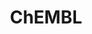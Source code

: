 ---
layout: default
bigquery: https://console.cloud.google.com/bigquery?p=patents-public-data&d=ebi_chembl&page=dataset
citation: '"The ChEMBL database in 2017." Anna Gaulton, Anne Hersey, Michał Nowotka,
  A Patrícia Bento, Jon Chambers, David Mendez, Prudence Mutowo, Francis Atkinson,
  Louisa J Bellis, Elena Cibrián-Uhalte, Mark Davies, Nathan Dedman, Anneli Karlsson,
  María Paula Magariños, John P Overington, George Papadatos, Ines Smit, Andrew R
  Leach Nucleic acids Research (2017) 45 (Database Issue), D945-D954'
contributors: European Bioinformatics Institute
cost: None
description: ChEMBL Data is a manually curated database of small molecules used in
  drug discovery, including information about existing patented drugs.
documentation: 'schema: https://www.ebi.ac.uk/chembl/db_schema


  '
last_edit: Mon, 04 Apr 2022 19:07:30 GMT
location: https://console.cloud.google.com/marketplace/product/google_patents_public_datasets/chembl
maintained_by: EMBL-EBI, an outstation of European Molecular Biology Laboratory
related_publications: '

  ChEMBL: towards direct deposition of bioassay data.


  Mendez D, Gaulton A, Bento AP, Chambers J, De Veij M, Félix E, Magariños MP, Mosquera
  JF, Mutowo P, Nowotka M, Gordillo-Marañón M, Hunter F, Junco L, Mugumbate G, Rodriguez-Lopez
  M, Atkinson F, Bosc N, Radoux CJ, Segura-Cabrera A, Hersey A, Leach AR.


  — Nucleic Acids Res. 2019; 47(D1):D930-D940. doi: 10.1093/nar/gky1075

  '
schema_fields: '[''bao_endpoint'', ''route'', ''start_position'', ''type'', ''mol_irac_id'',
  ''organism'', ''mesh_id'', ''trade_name'', ''normal_range_max'', ''black_box_warning'',
  ''drug_record_id'', ''chirality'', ''molregno'', ''molfile'', ''level2'', ''level4_description'',
  ''major_class'', ''helm_notation'', ''path'', ''synonyms'', ''as_id'', ''usan_stem_definition'',
  ''assay_test_type'', ''num_lipinski_ro5_violations'', ''relation'', ''who_name'',
  ''doc_type'', ''substrate_record_id'', ''doc_id'', ''db_version'', ''standard_value'',
  ''disease_efficacy'', ''confidence_score'', ''ddd_admr'', ''co_stem_id'', ''normal_range_min'',
  ''level1_description'', ''acd_most_apka'', ''drug_substance_flag'', ''mechanism_comment'',
  ''level4'', ''tax_id'', ''protclasssyn_id'', ''pathway_key'', ''domain_name'', ''assay_tax_id'',
  ''relationship_type'', ''patent_use_code'', ''indication_class'', ''tbl'', ''num_ro5_violations'',
  ''mol_hrac_id'', ''qudt_units'', ''efo_term'', ''sitecomp_id'', ''variant_id'',
  ''level3_description'', ''parent_molregno'', ''prediction_method'', ''authors'',
  ''l2'', ''hba_lipinski'', ''metabolite_record_id'', ''assay_organism'', ''published_units'',
  ''mw_freebase'', ''title'', ''met_id'', ''max_phase'', ''molsyn_id'', ''oc_id'',
  ''targcomp_id'', ''tid_fixed'', ''source'', ''updated_by'', ''subgroup'', ''cell_source_tissue'',
  ''atc_code'', ''assay_source'', ''num_alerts'', ''active_molregno'', ''standard_type'',
  ''assay_class_id'', ''rgid'', ''target_desc'', ''related_tid'', ''enzyme_name'',
  ''syn_type'', ''compound_name'', ''strength'', ''domain_id'', ''lle'', ''issue'',
  ''last_page'', ''name'', ''component_type'', ''patent_no'', ''assay_type'', ''cl_lincs_id'',
  ''delist_flag'', ''met_conversion'', ''warning_description'', ''pathway_id'', ''definition'',
  ''canonical_smiles'', ''warning_year'', ''log_id'', ''product_id'', ''parent_go_id'',
  ''ro3_pass'', ''availability_type'', ''mol_atc_id'', ''direct_interaction'', ''l8'',
  ''curated_by'', ''warning_country'', ''ddd_units'', ''short_name'', ''clo_id'',
  ''domain_description'', ''src_id'', ''standard_inchi'', ''caloha_id'', ''usan_stem'',
  ''l6'', ''parameter_value'', ''formulation_id'', ''activity_comment'', ''ddd_comment'',
  ''end_position'', ''standard_relation'', ''mc_target_name'', ''ref_type'', ''dosage_form'',
  ''cell_description'', ''research_stem'', ''src_description'', ''max_phase_for_ind'',
  ''mecref_id'', ''activity_id'', ''data_validity_comment'', ''therapeutic_flag'',
  ''warning_class'', ''year'', ''warning_type'', ''polymer_flag'', ''orig_description'',
  ''hrac_code'', ''set_name'', ''mw_monoisotopic'', ''comp_class_id'', ''bei'', ''hrac_class_id'',
  ''units'', ''chebi_par_id'', ''job_id'', ''withdrawn_reason'', ''acd_logd'', ''dosed_ingredient'',
  ''species_group_flag'', ''l3'', ''acd_logp'', ''patent_id'', ''pubmed_id'', ''tissue_id'',
  ''site_residues'', ''mutation'', ''pchembl_value'', ''nda_type'', ''cell_name'',
  ''accession'', ''assay_tissue'', ''mec_id'', ''drug_product_flag'', ''creation_date'',
  ''active_ingredient'', ''metref_id'', ''cx_most_apka'', ''std_act_id'', ''bto_id'',
  ''mol_frac_id'', ''level5'', ''l5'', ''previous_company'', ''cell_id'', ''enzyme_tid'',
  ''aromatic_rings'', ''assay_cell_type'', ''protein_class_synonym'', ''withdrawn_year'',
  ''level1'', ''value'', ''biocomp_id'', ''homologue'', ''submission_date'', ''actsm_id'',
  ''src_short_name'', ''l1'', ''who_extra'', ''heavy_atoms'', ''bao_id'', ''l4'',
  ''res_stem_id'', ''acd_most_bpka'', ''l7'', ''protein_class_desc'', ''molecule_type'',
  ''natural_product'', ''full_mwt'', ''class_type'', ''selectivity_comment'', ''tid'',
  ''usan_stem_id'', ''entity_type'', ''stat'', ''topical'', ''innovator_company'',
  ''country'', ''standard_text_value'', ''sequence_md5sum'', ''standard_upper_value'',
  ''ddd_value'', ''hba'', ''stem_class'', ''patent_expire_date'', ''ap_id'', ''irac_code'',
  ''comp_go_id'', ''publication_number'', ''parameter_type'', ''oral'', ''curation_comment'',
  ''idx'', ''downgraded'', ''assay_strain'', ''standard_inchi_key'', ''ingredient'',
  ''mesh_heading'', ''stem'', ''mc_tax_id'', ''mechanism_of_action'', ''molecular_mechanism'',
  ''met_comment'', ''ref_url'', ''compound_key'', ''binding_site_comment'', ''cx_logd'',
  ''full_molformula'', ''le'', ''hbd_lipinski'', ''record_id'', ''doi'', ''efo_id'',
  ''assay_category'', ''isoform'', ''first_approval'', ''approval_date'', ''confidence'',
  ''withdrawn_country'', ''prodrug'', ''site_id'', ''assay_id'', ''go_id'', ''abstract'',
  ''uberon_id'', ''first_page'', ''domain_type'', ''qed_weighted'', ''toid'', ''inorganic_flag'',
  ''component_id'', ''standard_flag'', ''cell_source_organism'', ''predbind_id'',
  ''aspect'', ''company'', ''mc_organism'', ''cpd_str_alert_id'', ''ddd_id'', ''parenteral'',
  ''label'', ''protein_class_id'', ''ridx'', ''ass_cls_map_id'', ''published_relation'',
  ''target_mapping'', ''alert_set_id'', ''ad_type'', ''updated_on'', ''published_type'',
  ''activity_count'', ''site_name'', ''warning_id'', ''applicant_full_name'', ''text_value'',
  ''action_type'', ''ref_id'', ''mc_target_type'', ''upper_value'', ''drugind_id'',
  ''class_level'', ''assay_param_id'', ''first_in_class'', ''description'', ''cellosaurus_id'',
  ''hbd'', ''smarts'', ''structure_type'', ''cx_most_bpka'', ''annotation'', ''cx_logp'',
  ''last_active'', ''smid'', ''psa'', ''target_type'', ''version'', ''frac_class_id'',
  ''alert_id'', ''src_compound_id'', ''src_assay_id'', ''bao_format'', ''compsyn_id'',
  ''result_flag'', ''compd_id'', ''alogp'', ''relationship_desc'', ''sequence'', ''published_value'',
  ''aidx'', ''withdrawn_flag'', ''journal'', ''priority'', ''frac_code'', ''parent_id'',
  ''comments'', ''entity_id'', ''warnref_id'', ''molecular_species'', ''volume'',
  ''rtb'', ''prod_pat_id'', ''standard_units'', ''chembl_id'', ''level3'', ''usan_substem'',
  ''withdrawn_class'', ''potential_duplicate'', ''status'', ''sei'', ''targrel_id'',
  ''irac_class_id'', ''indref_id'', ''usan_year'', ''component_synonym'', ''assay_desc'',
  ''cell_ontology_id'', ''cidx'', ''parent_type'', ''db_source'', ''cell_source_tax_id'',
  ''alert_name'', ''source_domain_id'', ''mc_target_accession'', ''assay_subcellular_fraction'',
  ''level2_description'', ''uo_units'', ''relationship'', ''pref_name'']'
shortname: chembl
tags:
- biotechnology
- health
- chemical
- bioinformatics
- medical
terms_of_use: CC BY-SA 3.0
title: ChEMBL
uuid: e232a192-965c-4ec9-904c-155b6dfe56c5
---